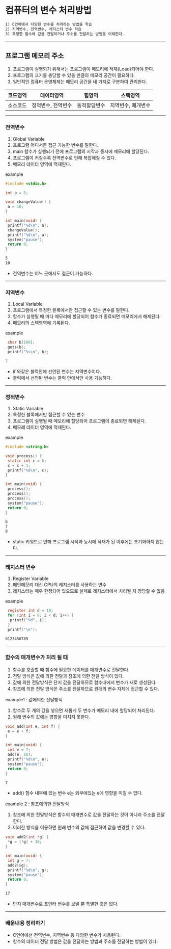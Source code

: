 # 컴퓨터의 변수 처리방법

```txt
1) C언어에서 다양한 변수를 처리하는 방법을 학습
2) 지역변수, 전역변수, 레지스터 변수 학습
3) 특정한 함수에 값을 전달하거나 주소를 전달하는 방법을 이해한다. 
```

---

## 프로그램 메모리 주소

1) 프로그램이 실행되기 위해서는 프로그램이 메모리에 적재(Load)되어야 한다.
2) 프로그램의 크기를 충당할 수 있을 만큼의 메모리 공간이 필요하다.
3) 일반적인 컴퓨터 운영체제는 메모리 공간을 네 가지로 구분하여 관리한다.

|코드영역|데이터영역|힙영역|스택영역|
|-|-|-|-|
|소스코드|정적변수, 전역변수|동적할당변수|지역변수, 매개변수|

---

### 전역변수

1) Global Variable
2) 프로그램 어디서든 접근 가능한 변수를 말한다.  
3) main 함수가 실행되기 전에 프로그램의 시작과 동시에 메모리에 할당된다.
4) 프로그램이 커질수록 전역변수로 인해 복잡해질 수 있다.
5) 메모리 데이터 영역에 적재된다.

example

```c
#include <stdio.h>

int a = 5;

void changeValue() {
 a = 10;
}

int main(void) {
 printf("%d\n", a);
 changeValue();
 printf("%d\n", a);
 system("pause");
 return 0;
}
```

```cmd
5
10
```

* 전역변수는 어느 곳에서도 접근이 가능하다.

---

### 지역변수

1) Local Variable
2) 프로그램에서 특정한 블록에서만 접근할 수 있는 변수를 말한다.
3) 함수가 실행될 때 마다 메모리에 할당되어 함수가 종료되면 메모리에서 해제된다.
4) 메모리의 스택영역에 기록된다.

example

```c
 char b[100];
 gets(b);
 printf("%s\n", b);
```

```c
7
```

* if 와같은 블럭안에 선언된 변수는 지역변수이다.
* 블럭에서 선언된 변수는 블럭 안에서만 사용 가능하다.

---

### 정적변수

1) Static Variable
2) 특정한 블록에서만 접근할 수 있는 변수
3) 프로그램이 실행될 때 메모리에 할당되어 프로그램이 종료되면 해제된다.
4) 메모레 데이터 영역에 적재된다.

example

```c
#include <string.h>

void process() {
 static int c = 5;
 c = c + 1;
 printf("%d\n", c);
}

int main(void) {
 process();
 process();
 process();
 system("pause");
 return 0;
}
```

```cmd
6
7
8
```

* static 키워드로 인해 프로그램 시작과 동시에 적재가 된 이후에는 초기화하지 않는다.

---

### 레지스터 변수

1) Register Variable
2) 메인메모리 대신 CPU의 레지스터를 사용하는 변수
3) 레지스터는 매우 한정되어 있으므로 실제로 레지스터에서 치리될 지 장담할 수 없음

example

```c
 register int d = 10;
 for (int i = 0; i < d; i++) {
  printf("%d", i);
 }
 printf("\n");
```

```cmd
0123456789
```

---

### 함수의 매개변수가 처리 될 때

1) 함수를 호출할 때 함수에 필요한 데이터를 매개변수로 전달한다.
2) 전달 방식은 값에 의한 전달과 참조에 의한 전달 방식이 있다.
3) 값에 의한 전달방식은 단지 값을 전달하므로 함수내에서 변수가 새로 생성된다.
4) 참조에 의한 전달 방식은 주소를 전달하므로 원래의 변수 자체에 접근할 수 있다.

example1 : 값에의한 전달방식

1) 함수로 두 개의 값을 넣으면 새롭게 두 변수가 메모리 내에 할당되어 처리된다.
2) 원래 변수의 값에는 영향을 미치지 못한다.

```c
void add(int e, int f) {
 e = e + f;
}

int main(void) {
 int e = 7;
 add(e, 10);
 printf("%d\n", e);
 system("pause");
 return 0;
}
```

```cmd
7
```

* add() 함수 내부에 있는 변수 e는 외부에있는 e에 영향을 미칠 수 없다.

example 2 : 참조에의한 전달방식

1) 참조에 의한 전달방식은 함수의 매개변수로 값을 전달하는 것이 아니라 주소를 전달한다.
2) 이러한 방식을 이용하면 원래 변수의 값에 접근하여 값을 변경할 수 있다.

```c
void add2(int *g) {
 *g = (*g) + 10;
}

int main(void) {
 int g = 7;
 add2(&g);
 printf("%d\n", g);
 system("pause");
 return 0;
}
```

```cmd
17
```

* 단지 매개변수로 포인터 변수를 보낼 뿐 특별한 것은 없다.

---

### 배운내용 정리하기

* C언어에선 전역변수, 지역변수 등 다양한 변수가 사용된다.
* 함수의 데이터 전달 방법은 값을 전달하는 방법과 주소를 전달하는 방법이 있다.

